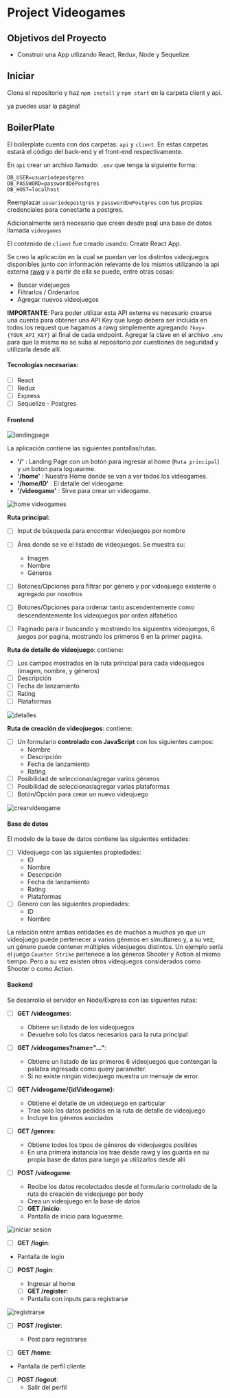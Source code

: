 
#  Project Videogames


## Objetivos del Proyecto

- Construir una App utlizando React, Redux, Node y Sequelize.

## Iniciar

Clona el repositorio y haz `npm install` y `npm start` en la carpeta client y api. 

ya puedes usar la página!


## BoilerPlate

El boilerplate cuenta con dos carpetas: `api` y `client`. En estas carpetas estará el código del back-end y el front-end respectivamente.

En `api` crear un archivo llamado: `.env` que tenga la siguiente forma:

```
DB_USER=usuariodepostgres
DB_PASSWORD=passwordDePostgres
DB_HOST=localhost
```

Reemplazar `usuariodepostgres` y `passwordDePostgres` con tus propias credenciales para conectarte a postgres.

Adicionalmente será necesario que creen desde psql una base de datos llamada `videogames`

El contenido de `client` fue creado usando: Create React App.


Se creo la aplicación en la cual se puedan ver los distintos videojuegos disponibles junto con información relevante de los mismos utilizando la api externa [rawg](https://rawg.io/apidocs) y a partir de ella se puede, entre otras cosas:

  - Buscar videjuegos
  - Filtrarlos / Ordenarlos
  - Agregar nuevos videojuegos

__IMPORTANTE__: Para poder utilizar esta API externa es necesario crearse una cuenta para obtener una API Key que luego debera ser incluida en todos los request que hagamos a rawg simplemente agregando `?key={YOUR_API_KEY}` al final de cada endpoint. Agregar la clave en el archivo `.env` para que la misma no se suba al repositorio por cuestiones de seguridad y utilizarla desde allí.


#### Tecnologías necesarias:
- [ ] React
- [ ] Redux
- [ ] Express
- [ ] Sequelize - Postgres

#### Frontend

![landingpage](https://user-images.githubusercontent.com/94568781/206865390-42a833f1-a3d3-49e1-b694-b32c7153549c.jpg)


La aplicación contiene las siguientes pantallas/rutas.

- **'/'** : Landing Page con un botón para ingresar al home (`Ruta principal`) y un boton para loguearme.
- **'/home'** : Nuestra Home donde se van a ver todos los videogames.
- **'/home/ID'** : El detalle del videogame.
- **'/videogame'** : Sirve para crear un videogame.



![home videogames](https://user-images.githubusercontent.com/94568781/206865210-459374b5-4b88-4caf-87a8-ef27ba18bfd4.jpg)


__Ruta principal__: 
- [ ] Input de búsqueda para encontrar videojuegos por nombre
- [ ] Área donde se ve el listado de videojuegos. Se muestra su:
  - Imagen
  - Nombre
  - Géneros
- [ ] Botones/Opciones para filtrar por género y por videojuego existente o agregado por nosotros
- [ ] Botones/Opciones para ordenar tanto ascendentemente como descendentemente los videojuegos por orden alfabético
- [ ] Paginado para ir buscando y mostrando los siguientes videojuegos, 6 juegos por pagina, mostrando los primeros 6 en la primer pagina.


__Ruta de detalle de videojuego__: contiene:
- [ ] Los campos mostrados en la ruta principal para cada videojuegos (imagen, nombre, y géneros)
- [ ] Descripción
- [ ] Fecha de lanzamiento
- [ ] Rating
- [ ] Plataformas

![detalles](https://user-images.githubusercontent.com/94568781/206865286-fe44c71f-027e-4e66-9abd-c7919861bc21.jpg)


__Ruta de creación de videojuegos__: contiene:
- [ ] Un formulario __controlado con JavaScript__ con los siguientes campos:
  - Nombre
  - Descripción
  - Fecha de lanzamiento
  - Rating
- [ ] Posibilidad de seleccionar/agregar varios géneros
- [ ] Posibilidad de seleccionar/agregar varias plataformas
- [ ] Botón/Opción para crear un nuevo videojuego

![crearvideogame](https://user-images.githubusercontent.com/94568781/206865297-66112191-e2f5-4454-af81-deac0dab41e7.jpg)



#### Base de datos

El modelo de la base de datos contiene las siguientes entidades:

- [ ] Videojuego con las siguientes propiedades:
  - ID 
  - Nombre 
  - Descripción 
  - Fecha de lanzamiento
  - Rating
  - Plataformas 
- [ ] Genero con las siguientes propiedades:
  - ID
  - Nombre

La relación entre ambas entidades es de muchos a muchos ya que un videojuego puede pertenecer a varios géneros en simultaneo y, a su vez, un género puede contener múltiples videojuegos distintos. Un ejemplo sería el juego `Counter Strike` pertenece a los géneros Shooter y Action al mismo tiempo. Pero a su vez existen otros videojuegos considerados como Shooter o como Action.


#### Backend

Se desarrollo el servidor en Node/Express con las siguientes rutas:

- [ ] __GET /videogames__:
  - Obtiene un listado de los videojuegos
  - Devuelve solo los datos necesarios para la ruta principal
- [ ] __GET /videogames?name="..."__:
  - Obtiene un listado de las primeros 6 videojuegos que contengan la palabra ingresada como query parameter.
  - Si no existe ningún videojuego muestra un mensaje de error.
- [ ] __GET /videogame/{idVideogame}__:
  - Obtiene el detalle de un videojuego en particular
  - Trae solo los datos pedidos en la ruta de detalle de videojuego
  - Incluye los géneros asociados
- [ ] __GET /genres__:
  - Obtiene todos los tipos de géneros de videojuegos posibles
  - En una primera instancia los trae desde rawg y los guarda en su propia base de datos para luego ya utilizarlos desde allí
- [ ] __POST /videogame__:
  - Recibe los datos recolectados desde el formulario controlado de la ruta de creación de videojuego por body
  - Crea un videojuego en la base de datos

  - [ ] __GET /inicio__:
  - Pantalla de inicio para loguearme.

![iniciar sesion](https://user-images.githubusercontent.com/94568781/206865336-9cb7fe5c-3ea1-487d-b10f-61ce9bb1d8fb.jpg)


  - [ ] __GET /login__:
  - Pantalla de login

- [ ] __POST /login__:
  - Ingresar al home 

  - [ ] __GET /register__:
  - Pantalla con inputs para registrarse

![registrarse](https://user-images.githubusercontent.com/94568781/206865352-942a6b92-213c-461d-b2ff-627c212e1c8a.jpg)


- [ ] __POST /register__:
  - Post para registrarse

 - [ ] __GET /home__:
  - Pantalla de perfil cliente

- [ ] __POST /logout__:
  - Salir del perfil
